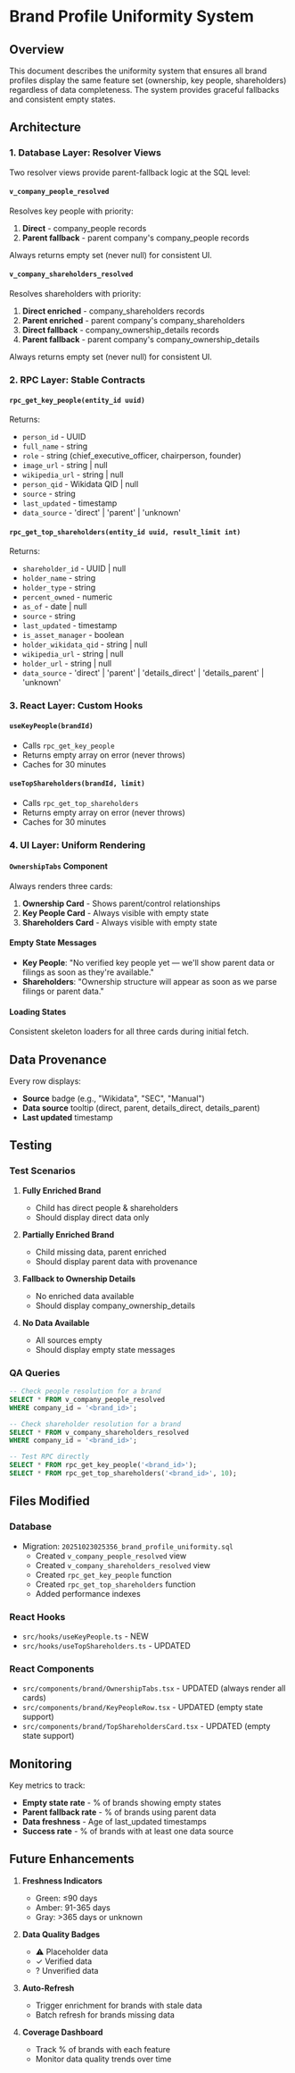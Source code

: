# Brand Profile Uniformity System

## Overview

This document describes the uniformity system that ensures all brand profiles display the same feature set (ownership, key people, shareholders) regardless of data completeness. The system provides graceful fallbacks and consistent empty states.

## Architecture

### 1. Database Layer: Resolver Views

Two resolver views provide parent-fallback logic at the SQL level:

#### `v_company_people_resolved`
Resolves key people with priority:
1. **Direct** - company_people records
2. **Parent fallback** - parent company's company_people records

Always returns empty set (never null) for consistent UI.

#### `v_company_shareholders_resolved`
Resolves shareholders with priority:
1. **Direct enriched** - company_shareholders records
2. **Parent enriched** - parent company's company_shareholders
3. **Direct fallback** - company_ownership_details records
4. **Parent fallback** - parent company's company_ownership_details

Always returns empty set (never null) for consistent UI.

### 2. RPC Layer: Stable Contracts

#### `rpc_get_key_people(entity_id uuid)`
Returns:
- `person_id` - UUID
- `full_name` - string
- `role` - string (chief_executive_officer, chairperson, founder)
- `image_url` - string | null
- `wikipedia_url` - string | null
- `person_qid` - Wikidata QID | null
- `source` - string
- `last_updated` - timestamp
- `data_source` - 'direct' | 'parent' | 'unknown'

#### `rpc_get_top_shareholders(entity_id uuid, result_limit int)`
Returns:
- `shareholder_id` - UUID | null
- `holder_name` - string
- `holder_type` - string
- `percent_owned` - numeric
- `as_of` - date | null
- `source` - string
- `last_updated` - timestamp
- `is_asset_manager` - boolean
- `holder_wikidata_qid` - string | null
- `wikipedia_url` - string | null
- `holder_url` - string | null
- `data_source` - 'direct' | 'parent' | 'details_direct' | 'details_parent' | 'unknown'

### 3. React Layer: Custom Hooks

#### `useKeyPeople(brandId)`
- Calls `rpc_get_key_people`
- Returns empty array on error (never throws)
- Caches for 30 minutes

#### `useTopShareholders(brandId, limit)`
- Calls `rpc_get_top_shareholders`
- Returns empty array on error (never throws)
- Caches for 30 minutes

### 4. UI Layer: Uniform Rendering

#### `OwnershipTabs` Component
Always renders three cards:
1. **Ownership Card** - Shows parent/control relationships
2. **Key People Card** - Always visible with empty state
3. **Shareholders Card** - Always visible with empty state

#### Empty State Messages
- **Key People**: "No verified key people yet — we'll show parent data or filings as soon as they're available."
- **Shareholders**: "Ownership structure will appear as soon as we parse filings or parent data."

#### Loading States
Consistent skeleton loaders for all three cards during initial fetch.

## Data Provenance

Every row displays:
- **Source** badge (e.g., "Wikidata", "SEC", "Manual")
- **Data source** tooltip (direct, parent, details_direct, details_parent)
- **Last updated** timestamp

## Testing

### Test Scenarios

1. **Fully Enriched Brand**
   - Child has direct people & shareholders
   - Should display direct data only

2. **Partially Enriched Brand**
   - Child missing data, parent enriched
   - Should display parent data with provenance

3. **Fallback to Ownership Details**
   - No enriched data available
   - Should display company_ownership_details

4. **No Data Available**
   - All sources empty
   - Should display empty state messages

### QA Queries

```sql
-- Check people resolution for a brand
SELECT * FROM v_company_people_resolved 
WHERE company_id = '<brand_id>';

-- Check shareholder resolution for a brand
SELECT * FROM v_company_shareholders_resolved 
WHERE company_id = '<brand_id>';

-- Test RPC directly
SELECT * FROM rpc_get_key_people('<brand_id>');
SELECT * FROM rpc_get_top_shareholders('<brand_id>', 10);
```

## Files Modified

### Database
- Migration: `20251023025356_brand_profile_uniformity.sql`
  - Created `v_company_people_resolved` view
  - Created `v_company_shareholders_resolved` view
  - Created `rpc_get_key_people` function
  - Created `rpc_get_top_shareholders` function
  - Added performance indexes

### React Hooks
- `src/hooks/useKeyPeople.ts` - NEW
- `src/hooks/useTopShareholders.ts` - UPDATED

### React Components
- `src/components/brand/OwnershipTabs.tsx` - UPDATED (always render all cards)
- `src/components/brand/KeyPeopleRow.tsx` - UPDATED (empty state support)
- `src/components/brand/TopShareholdersCard.tsx` - UPDATED (empty state support)

## Monitoring

Key metrics to track:
- **Empty state rate** - % of brands showing empty states
- **Parent fallback rate** - % of brands using parent data
- **Data freshness** - Age of last_updated timestamps
- **Success rate** - % of brands with at least one data source

## Future Enhancements

1. **Freshness Indicators**
   - Green: ≤90 days
   - Amber: 91-365 days
   - Gray: >365 days or unknown

2. **Data Quality Badges**
   - ⚠️ Placeholder data
   - ✓ Verified data
   - ? Unverified data

3. **Auto-Refresh**
   - Trigger enrichment for brands with stale data
   - Batch refresh for brands missing data

4. **Coverage Dashboard**
   - Track % of brands with each feature
   - Monitor data quality trends over time
